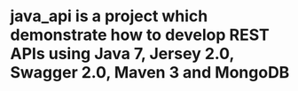 # java_api is a project which demonstrate how to develop REST APIs using Java 7, Jersey 2.0, Swagger 2.0, Maven 3 and MongoDB
